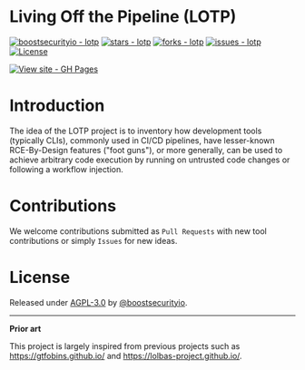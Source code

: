 # Living Off the Pipeline (LOTP)
[![boostsecurityio - lotp](https://img.shields.io/static/v1?label=boostsecurityio&message=lotp&color=blue&logo=github)](https://github.com/boostsecurityio/lotp "Go to GitHub repo")
[![stars - lotp](https://img.shields.io/github/stars/boostsecurityio/lotp?style=social)](https://github.com/boostsecurityio/lotp)
[![forks - lotp](https://img.shields.io/github/forks/boostsecurityio/lotp?style=social)](https://github.com/boostsecurityio/lotp)
[![issues - lotp](https://img.shields.io/github/issues/boostsecurityio/lotp)](https://github.com/boostsecurityio/lotp/issues)
[![License](https://img.shields.io/badge/License-AGPL--3.0-blue)](#license)

[![View site - GH Pages](https://img.shields.io/badge/View_site-GH_Pages-2ea44f?style=for-the-badge)](https://boostsecurityio.github.io/lotp/)

# Introduction

The idea of the LOTP project is to inventory how development tools (typically CLIs), commonly used in CI/CD pipelines, have lesser-known RCE-By-Design features ("foot guns"), or more generally, can be used to achieve arbitrary code execution by running on untrusted code changes or following a workflow injection.

# Contributions

We welcome contributions submitted as `Pull Requests` with new tool contributions or simply `Issues` for new ideas.

# License

Released under [AGPL-3.0](/LICENSE) by [@boostsecurityio](https://github.com/boostsecurityio).

---

**Prior art**

This project is largely inspired from previous projects such as https://gtfobins.github.io/ and https://lolbas-project.github.io/.

